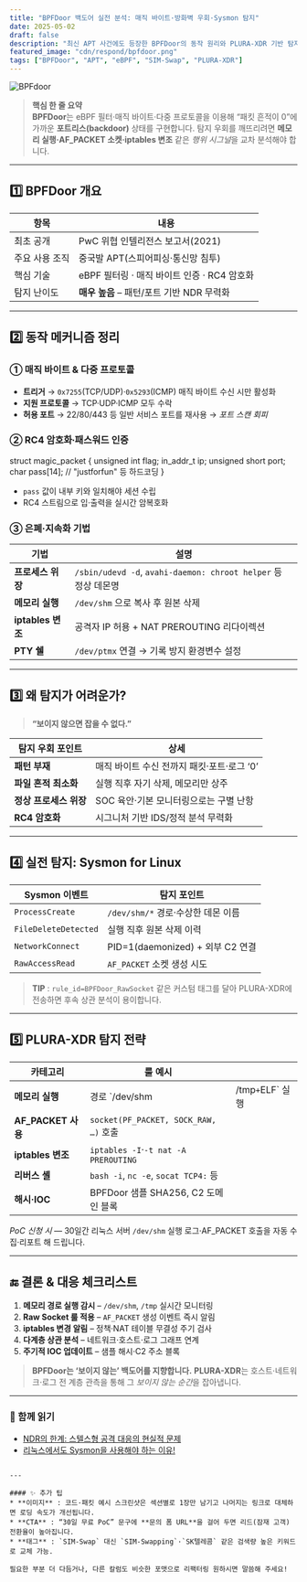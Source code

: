 ```yaml
---
title: "BPFDoor 백도어 실전 분석: 매직 바이트·방화벽 우회·Sysmon 탐지"
date: 2025-05-02
draft: false
description: "최신 APT 사건에도 등장한 BPFDoor의 동작 원리와 PLURA-XDR 기반 탐지·대응 전략을 한눈에 정리합니다."
featured_image: "cdn/respond/bpfdoor.png"
tags: ["BPFDoor", "APT", "eBPF", "SIM-Swap", "PLURA-XDR"]
---
```


![BPFdoor](https://blog.plura.io/cdn/respond/bpfdoor.png)

> **핵심 한 줄 요약**  
> **BPFDoor**는 eBPF 필터·매직 바이트·다중 프로토콜을 이용해 “패킷 흔적이 0”에 가까운 **포트리스(backdoor)** 상태를 구현합니다. 탐지 우회를 깨뜨리려면 **메모리 실행·AF\_PACKET 소켓·iptables 변조** 같은 *행위 시그널*을 교차 분석해야 합니다.

---

## 1️⃣ BPFDoor 개요

| 항목 | 내용 |
|------|------|
| 최초 공개 | PwC 위협 인텔리전스 보고서(2021) |
| 주요 사용 조직 | 중국발 APT(스피어피싱·통신망 침투) |
| 핵심 기술 | eBPF 필터링 · 매직 바이트 인증 · RC4 암호화 |
| 탐지 난이도 | **매우 높음** – 패턴/포트 기반 NDR 무력화 |

---

## 2️⃣ 동작 메커니즘 정리

### ① 매직 바이트 & 다중 프로토콜
* **트리거** → `0x7255`(TCP/UDP)·`0x5293`(ICMP) 매직 바이트 수신 시만 활성화  
* **지원 프로토콜** → TCP·UDP·ICMP 모두 수락  
* **허용 포트** → 22/80/443 등 일반 서비스 포트를 재사용 → *포트 스캔 회피*

### ② RC4 암호화∙패스워드 인증

struct magic_packet {
  unsigned int flag;
  in_addr_t    ip;
  unsigned short port;
  char pass[14]; // "justforfun" 등 하드코딩
}

* `pass` 값이 내부 키와 일치해야 세션 수립
* RC4 스트림으로 입·출력을 실시간 암복호화

### ③ 은폐·지속화 기법

| 기법              | 설명                                                       |
| --------------- | -------------------------------------------------------- |
| **프로세스 위장**     | `/sbin/udevd -d`, `avahi-daemon: chroot helper` 등 정상 데몬명 |
| **메모리 실행**      | `/dev/shm` 으로 복사 후 원본 삭제                                 |
| **iptables 변조** | 공격자 IP 허용 + NAT PREROUTING 리다이렉션                         |
| **PTY 쉘**       | `/dev/ptmx` 연결 → 기록 방지 환경변수 설정                           |

---

## 3️⃣ 왜 탐지가 어려운가?

> **“보이지 않으면 잡을 수 없다.”**

| 탐지 우회 포인트      | 상세                         |
| -------------- | -------------------------- |
| **패턴 부재**      | 매직 바이트 수신 전까지 패킷·포트·로그 ‘0’ |
| **파일 흔적 최소화**  | 실행 직후 자기 삭제, 메모리만 상주       |
| **정상 프로세스 위장** | SOC 육안·기본 모니터링으로는 구별 난항    |
| **RC4 암호화**    | 시그니처 기반 IDS/정적 분석 무력화      |

---

## 4️⃣ 실전 탐지: Sysmon for Linux

| Sysmon 이벤트           | 탐지 포인트                       |
| -------------------- | ---------------------------- |
| `ProcessCreate`      | `/dev/shm/*` 경로·수상한 데몬 이름    |
| `FileDeleteDetected` | 실행 직후 원본 삭제 이력               |
| `NetworkConnect`     | PID=1(daemonized) + 외부 C2 연결 |
| `RawAccessRead`      | `AF_PACKET` 소켓 생성 시도         |

> **TIP** : `rule_id=BPFDoor_RawSocket` 같은 커스텀 태그를 달아 PLURA-XDR에 전송하면 후속 상관 분석이 용이합니다.

---

## 5️⃣ PLURA-XDR 탐지 전략

| 카테고리              | 룰 예시                                 |                 |
| ----------------- | ------------------------------------ | --------------- |
| **메모리 실행**        | 경로 \`/dev/shm                        | /tmp`+`ELF\` 실행 |
| **AF\_PACKET 사용** | `socket(PF_PACKET, SOCK_RAW, …)` 호출  |                 |
| **iptables 변조**   | `iptables -I`·`-t nat -A PREROUTING` |                 |
| **리버스 셸**         | `bash -i`, `nc -e`, `socat TCP4:` 등  |                 |
| **해시·IOC**        | BPFDoor 샘플 SHA256, C2 도메인 블록         |                 |

*PoC 신청 시* — 30일간 리눅스 서버 `/dev/shm` 실행 로그·AF\_PACKET 호출을 자동 수집·리포트 해 드립니다.

---

## 🔚 결론 & 대응 체크리스트

1. **메모리 경로 실행 감시** – `/dev/shm`, `/tmp` 실시간 모니터링
2. **Raw Socket 룰 적용** – `AF_PACKET` 생성 이벤트 즉시 알림
3. **iptables 변경 알림** – 정책·NAT 테이블 무결성 주기 검사
4. **다계층 상관 분석** – 네트워크·호스트·로그 그래프 연계
5. **주기적 IOC 업데이트** – 샘플 해시·C2 주소 블록

> **BPFDoor는 ‘보이지 않는’ 백도어를 지향합니다.**
> **PLURA-XDR**는 호스트·네트워크·로그 전 계층 관측을 통해 그 *보이지 않는 순간*을 잡아냅니다.

---

### 📖 함께 읽기

* [NDR의 한계: 스텔스형 공격 대응의 현실적 문제](https://blog.plura.io/ko/column/limitations-ndr-bpfdoor/)
* [리눅스에서도 Sysmon을 사용해야 하는 이유!](https://blog.plura.io/ko/respond/linux_sysmon/)

```

---

#### ✨ 추가 팁
* **이미지** : 코드·패킷 예시 스크린샷은 섹션별로 1장만 남기고 나머지는 링크로 대체하면 로딩 속도가 개선됩니다.  
* **CTA** : “30일 무료 PoC” 문구에 **문의 폼 URL**을 걸어 두면 리드(잠재 고객) 전환율이 높아집니다.  
* **태그** : `SIM-Swap` 대신 `SIM-Swapping`·`SK텔레콤` 같은 검색량 높은 키워드로 교체 가능.

필요한 부분 더 다듬거나, 다른 칼럼도 비슷한 포맷으로 리팩터링 원하시면 말씀해 주세요!
```
